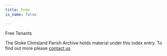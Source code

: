 ```yaml
---
title: Free
is_name: false

---
```


Free Tenants


The Stoke Climsland Parish Archive holds material under this index entry. To find out more please [contact us](/contact/)
